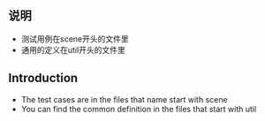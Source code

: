 ## 说明

+ 测试用例在scene开头的文件里
+ 通用的定义在util开头的文件里


## Introduction

+ The test cases are in the files that name start with scene
+ You can find the common definition  in the files that start with util
